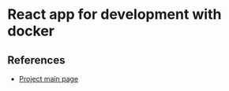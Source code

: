
# React app for development with docker

## References
- [Project main page](https://github.com/IDriuk/playground)